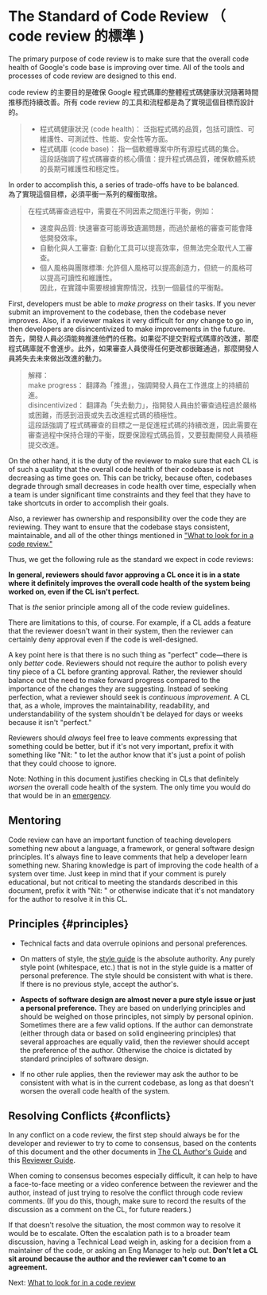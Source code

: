 # The Standard of Code Review （ code review 的標準 )



The primary purpose of code review is to make sure that the overall
code health of Google's code
base is improving over time. All of the tools and processes of code review are
designed to this end.

code review 的主要目的是確保 Google 程式碼庫的整體程式碼健康狀況隨著時間推移而持續改善。所有 code review 的工具和流程都是為了實現這個目標而設計的。

> * 程式碼健康狀況 (code health)： 泛指程式碼的品質，包括可讀性、可維護性、可測試性、性能、安全性等方面。  
> * 程式碼庫 (code base)： 指一個軟體專案中所有源程式碼的集合。  
> 這段話強調了程式碼審查的核心價值：提升程式碼品質，確保軟體系統的長期可維護性和穩定性。  

In order to accomplish this, a series of trade-offs have to be balanced.  
為了實現這個目標，必須平衡一系列的權衡取捨。  
> 在程式碼審查過程中，需要在不同因素之間進行平衡，例如：  
> * 速度與品質: 快速審查可能導致遺漏問題，而過於嚴格的審查可能會降低開發效率。  
> * 自動化與人工審查: 自動化工具可以提高效率，但無法完全取代人工審查。  
> * 個人風格與團隊標準: 允許個人風格可以提高創造力，但統一的風格可以提高可讀性和維護性。  
因此，在實踐中需要根據實際情況，找到一個最佳的平衡點。  

First, developers must be able to _make progress_ on their tasks. If you never
submit an improvement to the codebase, then the codebase never improves. Also,
if a reviewer makes it very difficult for _any_ change to go in, then developers
are disincentivized to make improvements in the future.   
首先，開發人員必須能夠推進他們的任務。如果從不提交對程式碼庫的改進，那麼程式碼庫就不會進步。此外，如果審查人員使得任何更改都很難通過，那麼開發人員將失去未來做出改進的動力。

> 解釋：  
> make progress： 翻譯為「推進」，強調開發人員在工作進度上的持續前進。  
> disincentivized： 翻譯為「失去動力」，指開發人員由於審查過程過於嚴格或困難，而感到沮喪或失去改進程式碼的積極性。  
> 這段話強調了程式碼審查的目標之一是促進程式碼的持續改進，因此需要在審查過程中保持合理的平衡，既要保證程式碼品質，又要鼓勵開發人員積極提交改進。  

On the other hand, it is the duty of the reviewer to make sure that each CL is
of such a quality that the overall code health of their codebase is not
decreasing as time goes on. This can be tricky, because often, codebases degrade
through small decreases in code health over time, especially when a team is
under significant time constraints and they feel that they have to take
shortcuts in order to accomplish their goals.

Also, a reviewer has ownership and responsibility over the code they are
reviewing. They want to ensure that the codebase stays consistent, maintainable,
and all of the other things mentioned in
["What to look for in a code review."](looking-for.md)

Thus, we get the following rule as the standard we expect in code reviews:

**In general, reviewers should favor approving a CL once it is in a state where
it definitely improves the overall
code health of the system
being worked on, even if the CL isn't perfect.**

That is _the_ senior principle among all of the code review guidelines.

There are limitations to this, of course. For example, if a CL adds a feature
that the reviewer doesn't want in their system, then the reviewer can certainly
deny approval even if the code is well-designed.

A key point here is that there is no such thing as "perfect" code&mdash;there is
only _better_ code. Reviewers should not require the author to polish every tiny
piece of a CL before granting approval. Rather, the reviewer should balance out
the need to make forward progress compared to the importance of the changes they
are suggesting. Instead of seeking perfection, what a reviewer should seek is
_continuous improvement_. A CL that, as a whole, improves the maintainability,
readability, and understandability of the system shouldn't be delayed for days
or weeks because it isn't "perfect."

Reviewers should _always_ feel free to leave comments expressing that something
could be better, but if it's not very important, prefix it with something like
"Nit: " to let the author know that it's just a point of polish that they could
choose to ignore.

Note: Nothing in this document justifies checking in CLs that definitely
_worsen_ the overall code health of the system. The only time you would do that
would be in an [emergency](../emergencies.md).

## Mentoring

Code review can have an important function of teaching developers something new
about a language, a framework, or general software design principles. It's
always fine to leave comments that help a developer learn something new. Sharing
knowledge is part of improving the code health of a system over time. Just keep
in mind that if your comment is purely educational, but not critical to meeting
the standards described in this document, prefix it with "Nit: " or otherwise
indicate that it's not mandatory for the author to resolve it in this CL.

## Principles {#principles}

*   Technical facts and data overrule opinions and personal preferences.

*   On matters of style, the [style guide](http://google.github.io/styleguide/)
    is the absolute authority. Any purely style point (whitespace, etc.) that is
    not in the style guide is a matter of personal preference. The style should
    be consistent with what is there. If there is no previous style, accept the
    author's.

*   **Aspects of software design are almost never a pure style issue or just a
    personal preference.** They are based on underlying principles and should be
    weighed on those principles, not simply by personal opinion. Sometimes there
    are a few valid options. If the author can demonstrate (either through data
    or based on solid engineering principles) that several approaches are
    equally valid, then the reviewer should accept the preference of the author.
    Otherwise the choice is dictated by standard principles of software design.

*   If no other rule applies, then the reviewer may ask the author to be
    consistent with what is in the current codebase, as long as that doesn't
    worsen the overall code health of the system.

## Resolving Conflicts {#conflicts}

In any conflict on a code review, the first step should always be for the
developer and reviewer to try to come to consensus, based on the contents of
this document and the other documents in
[The CL Author's Guide](../developer/index.md) and this
[Reviewer Guide](index.md).

When coming to consensus becomes especially difficult, it can help to have a
face-to-face meeting or a video conference between the reviewer and the author, instead of
just trying to resolve the conflict through code review comments. (If you do
this, though, make sure to record the results of the discussion as a comment on
the CL, for future readers.)

If that doesn't resolve the situation, the most common way to resolve it would
be to escalate. Often the
escalation path is to a broader team discussion, having a Technical Lead weigh in, asking
for a decision from a maintainer of the code, or asking an Eng Manager to help
out. **Don't let a CL sit around because the author and the reviewer can't come
to an agreement.**

Next: [What to look for in a code review](looking-for.md)
